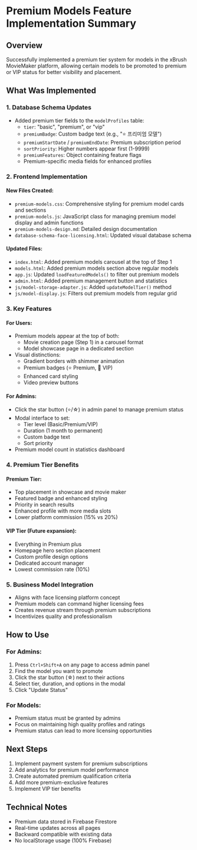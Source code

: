 # Premium Models Feature Implementation Summary

## Overview
Successfully implemented a premium tier system for models in the xBrush MovieMaker platform, allowing certain models to be promoted to premium or VIP status for better visibility and placement.

## What Was Implemented

### 1. Database Schema Updates
- Added premium tier fields to the `modelProfiles` table:
  - `tier`: "basic", "premium", or "vip"
  - `premiumBadge`: Custom badge text (e.g., "⭐ 프리미엄 모델")
  - `premiumStartDate` / `premiumEndDate`: Premium subscription period
  - `sortPriority`: Higher numbers appear first (1-9999)
  - `premiumFeatures`: Object containing feature flags
  - Premium-specific media fields for enhanced profiles

### 2. Frontend Implementation

#### New Files Created:
- `premium-models.css`: Comprehensive styling for premium model cards and sections
- `premium-models.js`: JavaScript class for managing premium model display and admin functions
- `premium-models-design.md`: Detailed design documentation
- `database-schema-face-licensing.html`: Updated visual database schema

#### Updated Files:
- `index.html`: Added premium models carousel at the top of Step 1
- `models.html`: Added premium models section above regular models
- `app.js`: Updated `loadFeaturedModels()` to filter out premium models
- `admin.html`: Added premium management button and statistics
- `js/model-storage-adapter.js`: Added `updateModelTier()` method
- `js/model-display.js`: Filters out premium models from regular grid

### 3. Key Features

#### For Users:
- Premium models appear at the top of both:
  - Movie creation page (Step 1) in a carousel format
  - Model showcase page in a dedicated section
- Visual distinctions:
  - Gradient borders with shimmer animation
  - Premium badges (⭐ Premium, 💎 VIP)
  - Enhanced card styling
  - Video preview buttons

#### For Admins:
- Click the star button (⭐/☆) in admin panel to manage premium status
- Modal interface to set:
  - Tier level (Basic/Premium/VIP)
  - Duration (1 month to permanent)
  - Custom badge text
  - Sort priority
- Premium model count in statistics dashboard

### 4. Premium Tier Benefits

#### Premium Tier:
- Top placement in showcase and movie maker
- Featured badge and enhanced styling
- Priority in search results
- Enhanced profile with more media slots
- Lower platform commission (15% vs 20%)

#### VIP Tier (Future expansion):
- Everything in Premium plus
- Homepage hero section placement
- Custom profile design options
- Dedicated account manager
- Lowest commission rate (10%)

### 5. Business Model Integration
- Aligns with face licensing platform concept
- Premium models can command higher licensing fees
- Creates revenue stream through premium subscriptions
- Incentivizes quality and professionalism

## How to Use

### For Admins:
1. Press `Ctrl+Shift+A` on any page to access admin panel
2. Find the model you want to promote
3. Click the star button (☆) next to their actions
4. Select tier, duration, and options in the modal
5. Click "Update Status"

### For Models:
- Premium status must be granted by admins
- Focus on maintaining high quality profiles and ratings
- Premium status can lead to more licensing opportunities

## Next Steps
1. Implement payment system for premium subscriptions
2. Add analytics for premium model performance
3. Create automated premium qualification criteria
4. Add more premium-exclusive features
5. Implement VIP tier benefits

## Technical Notes
- Premium data stored in Firebase Firestore
- Real-time updates across all pages
- Backward compatible with existing data
- No localStorage usage (100% Firebase)